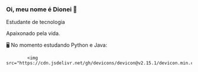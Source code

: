 ### Oi, meu nome é Dionei 👋
Estudante de tecnologia

 Apaixonado pela vida.
 
🖥️ No momento estudando Python e Java:


            <img src="https://cdn.jsdelivr.net/gh/devicons/devicon@v2.15.1/devicon.min.css">
          

